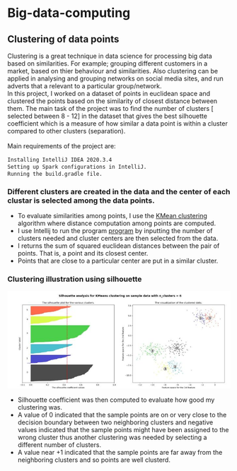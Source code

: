 # Big-data-computing
## Clustering of data points
Clustering is a great technique in data science for processing big data based on similarities. For example; grouping different customers in a market, based on thier behaviour and similarities. Also clustering can be applied in analysing and grouping networks on social media sites, and run adverts that a relevant to a particular group/network.<br>
In this project, I worked on a dataset of points in euclidean space and clustered the points based on the similarity of closest distance between them.
The main task of the project was to find the number of clusters [ selected between 8 - 12] in the dataset that gives the best silhouette coefficient which is a measure of how similar a data point is within a cluster compared to other clusters (separation).<br>
<br>
Main requirements of the project are:
```
Installing IntelliJ IDEA 2020.3.4
Setting up Spark configurations in IntelliJ.
Running the build.gradle file.
```

### Different clusters are created in the data and the center of each clustar is selected among the data points.
* To evaluate similarities among points, I use the [KMean clustering](https://scikit-learn.org/stable/modules/generated/sklearn.cluster.KMeans.html) algorithm where distance computation among points are computed.
* I use Intellij to run the program [program](https://github.com/johnsengendo/Big-data-computing-project-2/blob/main/Project_2.java) by inputting the number of clusters needed and cluster centers are then selected from the data.
* I returns the sum of squared euclidean distances between the pair of points. That is, a point and its closest center. 
* Points that are close to a particular center are put in a similar cluster.
### Clustering illustration using silhouette <br>
![BER](clustering.JPG)

* Silhouette coefficient was then computed to evaluate how good my clustering was. 
* A value of 0 indicated that the sample points are on or very close to the decision boundary between two neighboring clusters and negative values indicated that the sample points might have been assigned to the wrong cluster thus another clustering was needed by selecting a different number of clusters.
* A value near +1 indicated that the sample points are far away from the neighboring clusters and so points are well clusterd. 

